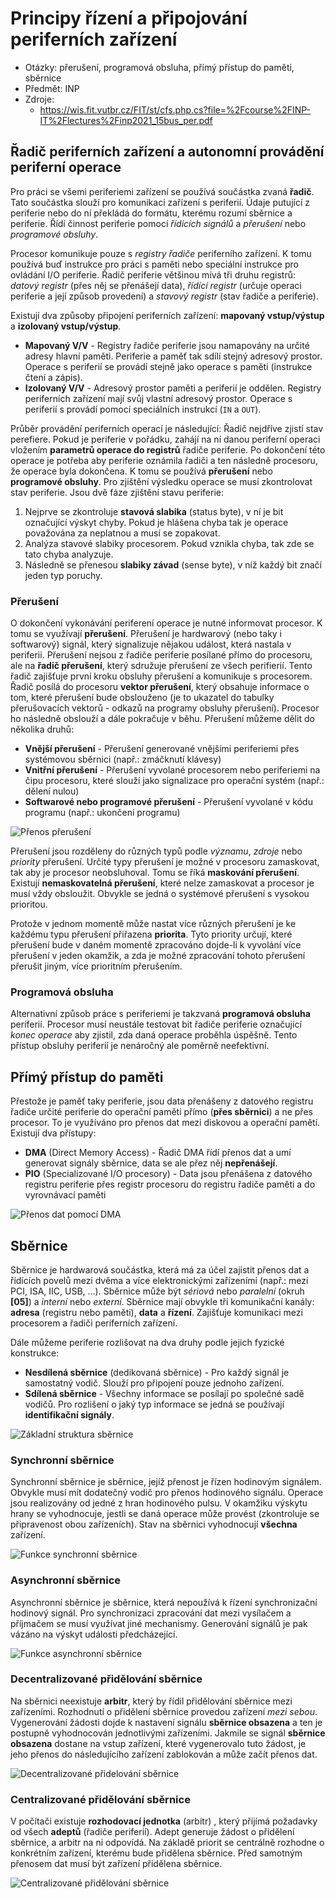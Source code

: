 # Principy řízení a připojování periferních zařízení
- Otázky: přerušení, programová obsluha, přímý přístup do paměti, sběrnice
- Předmět: INP
- Zdroje:
    - https://wis.fit.vutbr.cz/FIT/st/cfs.php.cs?file=%2Fcourse%2FINP-IT%2Flectures%2Finp2021_15bus_per.pdf

## Řadič periferních zařízení a autonomní provádění periferní operace
Pro práci se všemi periferiemi zařízení se používá součástka zvaná __řadič__. Tato součástka slouží pro komunikaci zařízení s periferií. Údaje putující z periferie nebo do ní překládá do formátu, kterému rozumí sběrnice a periferie. Řídí činnost periferie pomocí _řídících signálů_ a _přerušení_ nebo _programové obsluhy_.

Procesor komunikuje pouze s _registry řadiče_ periferního zařízení. K tomu používá buď instrukce pro práci s paměti nebo speciální instrukce pro ovládání I/O periferie. Řadič periferie většinou mívá tři druhu registrů: _datový registr_ (přes něj se přenášejí data), _řídící registr_ (určuje operaci periferie a její způsob provedení) a _stavový registr_ (stav řadiče a periferie).

Existují dva způsoby připojení periferních zařízení: __mapovaný vstup/výstup__ a __izolovaný vstup/výstup__.
- __Mapovaný V/V__ - Registry řadiče periferie jsou namapovány na určité adresy hlavní paměti. Periferie a paměť tak sdílí stejný adresový prostor. Operace s periferií se provádí stejně jako operace s paměti (instrukce čtení a zápis).
- __Izolovaný V/V__ - Adresový prostor paměti a periferií je oddělen. Registry periferních zařízení mají svůj vlastní adresový prostor. Operace s periferií s provádí pomocí speciálních instrukcí (`IN` a `OUT`).

Průběr provádění periferních operací je následující: Řadič nejdříve zjistí stav perefiere. Pokud je periferie v pořádku, zahájí na ní danou periferní operaci vložením __parametrů operace do registrů__ řadiče periferie. Po dokončení této operace je potřeba aby periferie oznámila řadiči a ten následně procesoru, že operace byla dokončena. K tomu se používá __přerušení__ nebo __programové obsluhy__. Pro zjištění výsledku operace se musí zkontrolovat stav periferie. Jsou dvě fáze zjištění stavu periferie:
1. Nejprve se zkontroluje __stavová slabika__ (status byte), v ní je bit označující výskyt chyby. Pokud je hlášena chyba tak je operace považována za neplatnou a musí se zopakovat.
2. Analýza stavové slabiky procesorem. Pokud vznikla chyba, tak zde se tato chyba analyzuje.
3. Následně se přenesou __slabiky závad__ (sense byte), v níž každý bit značí jeden typ poruchy.

### Přerušení
O dokončení vykonávání periferení operace je nutné informovat procesor. K tomu se využívají __přerušení__. Přerušení je hardwarový (nebo taky i softwarový) signál, který signalizuje nějakou událost, která nastala v periferii. Přerušení nejsou z řadiče periferie posílané přímo do procesoru, ale na __řadič přerušení__, který sdružuje přerušení ze všech perifierií. Tento řadič zajišťuje první kroku obsluhy přerušení a komunikuje s procesorem. Řadič posílá do procesoru __vektor přerušení__, který obsahuje informace o tom, které přerušení bude obslouženo (je to ukazatel do tabulky přerušovacích vektorů - odkazů na programy obsluhy přerušení). Procesor ho následně obslouží a dále pokračuje v běhu. Přerušení můžeme dělit do několika druhů:
- __Vnější přerušení__ - Přerušení generované vnějšími periferiemi přes systémovou sběrnici (např.: zmáčknutí klávesy)
- __Vnitřní přerušení__ - Přerušení vyvolané procesorem nebo periferiemi na čipu procesoru, které slouží jako signalizace pro operační systém (např.: dělení nulou)
- __Softwarové nebo programové přerušení__ - Přerušení vyvolané v kódu programu (např.: ukončení programu)

![Přenos přerušení](/Images/06/prenos_preruseni.png)

Přerušení jsou rozděleny do různých typů podle _významu_, _zdroje_ nebo _priority_ přerušení. Určité typy přerušení je možné v procesoru zamaskovat, tak aby je procesor neobsluhoval. Tomu se říká __maskování přerušení__. Existují __nemaskovatelná přerušení__, které nelze zamaskovat a procesor je musí vždy obsloužit. Obvykle se jedná o systémové přerušení s vysokou prioritou.

Protože v jednom momentě může nastat více různých přerušení je ke každému typu přerušení přiřazena __priorita__. Tyto priority určují, které přerušení bude v daném momentě zpracováno dojde-li k vyvolání více přerušení v jeden okamžik, a zda je možné zpracování tohoto přerušení přerušit jiným, více prioritním přerušením.

### Programová obsluha
Alternativní způsob práce s periferiemi je takzvaná __programová obsluha__ periferií. Procesor musí neustále testovat bit řadiče periferie označující _konec operace_ aby zjistil, zda daná operace proběhla úspěšně. Tento přístup obsluhy periferií je nenáročný ale poměrně neefektivní.

## Přímý přístup do paměti
Přestože je paměť taky periferie, jsou data přenášeny z datového registru řadiče určité periferie do operační paměti přímo (__přes sběrnici__) a ne přes procesor. To je využíváno pro přenos dat mezi diskovou a operační pamětí. Existují dva přístupy:
- __DMA__ (Direct Memory Access) - Řadič DMA řídí přenos dat a umí generovat signály sběrnice, data se ale přez něj __nepřenášejí__.
- __PIO__ (Specializované I/O procesory) - Data jsou přenášena z datového registru periferie přes registr procesoru do registru řadiče paměti a do vyrovnávací paměti

![Přenos dat pomocí DMA](/Images/06/pamet_prenos_dma.png)

## Sběrnice
Sběrnice je hardwarová součástka, která má za účel zajistit přenos dat a řídících povelů mezi dvěma a více elektronickými zařízeními (např.: mezi PCI, ISA, IIC, USB, ...). Sběrnice může být _sériová_ nebo _paralelní_ (okruh __[05]__) a _interní_ nebo _externí_. Sběrnice mají obvykle tři komunikační kanály: __adresa__ (registru nebo paměti), __data__ a __řízení__. Zajišťuje komunikaci mezi procesorem a řadiči periferních zařízení.

Dále můžeme periferie rozlišovat na dva druhy podle jejich fyzické konstrukce:
- __Nesdílená sběrnice__ (dedikovaná sběrnice) - Pro každý signál je samostatný vodič. Slouží pro připojení pouze jednoho zařízení.
- __Sdílená sběrnice__ - Všechny informace se posílají po společné sadě vodičů. Pro rozlišení o jaký typ informace se jedná se používají __identifikační signály__.

![Základní struktura sběrnice](/Images/06/sbernice_struktura.png)

### Synchronní sběrnice
Synchronní sběrnice je sběrnice, jejíž přenost je řízen hodinovým signálem. Obvykle musí mít dodatečný vodič pro přenos hodinového signálu. Operace jsou realizovány od jedné z hran hodinového pulsu. V okamžiku výskytu hrany se vyhodnocuje, jestli se daná operace může provést (zkontroluje se připravenost obou zařízeních). Stav na sběrnici vyhodnocují __všechna__ zařízení.

![Funkce synchronní sběrnice](/Images/06/synchronni_sbernice.png)

### Asynchronní sběrnice
Asynchronní sběrnice je sběrnice, která nepoužívá k řízení synchronizační hodinový signál. Pro synchronizaci zpracování dat mezi vysílačem a příjmačem se musí využívat jiné mechanismy. Generování signálů je pak vázáno na výskyt události předcházející.

![Funkce asynchronní sběrnice](/Images/06/asynchronni_sbernice.png)

### Decentralizované přidělování sběrnice
Na sběrnici neexistuje __arbitr__, který by řídil přidělování sběrnice mezi zařízeními. Rozhodnutí o přidělení sběrnice provedou zařízení _mezi sebou_. Vygenerování žádosti dojde k nastavení signálu __sběrnice obsazena__ a ten je postupně vyhodnocován jednotlivými zařízeními. Jakmile se signál __sběrnice obsazena__ dostane na vstup zařízení, které vygenerovalo tuto žádost, je jeho přenos do následujícího zařízení zablokován a může začít přenos dat.

![Decentralizované přidelování sběrnice](/Images/06/decentralizovana_sbernice.png)

### Centralizované přidělování sběrnice
V počítači existuje __rozhodovací jednotka__ (arbitr) , který přijímá požadavky od všech __adeptů__ (řadiče periferií). Adept generuje žádost o přidělení sběrnice, a arbitr na ni odpovídá. Na základě priorit se centrálně rozhodne o konkrétním zařízení, kterému bude přidělena sběrnice. Před samotným přenosem dat musí být zařízení přidělena sběrnice.

![Centralizované přidělování sběrnice](/Images/06/centalizovana_sbernice.png)
